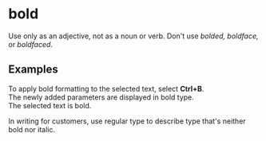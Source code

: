 # bold

Use only as an adjective, not as a noun or verb. Don't use *bolded, boldface,* or *boldfaced*.

## Examples

To apply bold formatting to the selected text, select **Ctrl+B**.  
The newly added parameters are displayed in bold type.  
The selected text is bold.  

In writing for customers, use regular type to describe type that's neither bold nor italic.

